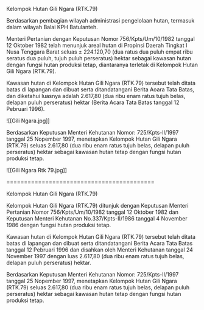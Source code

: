 Kelompok Hutan Gili Ngara (RTK.79)

Berdasarkan pembagian wilayah administrasi pengelolaan hutan, termasuk dalam wilayah Balai KPH Batulanteh.

Menteri Pertanian dengan Keputusan Nomor 756/Kpts/Um/10/1982 tanggal 12 Oktober 1982 telah menunjuk areal hutan di Propinsi Daerah Tingkat I Nusa Tenggara Barat seluas ± 224.120,70 (dua ratus dua puluh empat ribu seratus dua puluh, tujuh puluh perseratus) hektar sebagai kawasan hutan dengan fungsi hutan produksi tetap, diantaranya terletak di Kelompok Hutan Gili Ngara (RTK.79).

Kawasan hutan di Kelompok Hutan Gili Ngara (RTK.79) tersebut telah ditata batas di lapangan dan dibuat serta ditandatangani Berita Aoara Tata Batas, dan diketahui luasnya adalah 2.617,80 (dua ribu enam ratus tujuh belas, delapan puluh perseratus) hektar (Berita Acara Tata Batas tanggal 12 Pebruari 1996).

![[Gili Ngara.jpg]]

Berdasarkan Keputusan Menteri Kehutanan Nomor: 725/Kpts-II/1997 tanggal 25 Nopember 1997, menetapkan Kelompok Hutan Gili Ngara (RTK.79) seluas 2.617,80 (dua ribu enam ratus tujuh belas, delapan puluh perseratus) hektar sebagai kawasan hutan tetap dengan fungsi hutan produksi tetap.

![[Gili Ngara Rtk 79.jpg]]


==========================================


Kelompok Hutan Gili Ngara (RTK.79)

Kelompok Hutan Gili Ngara (RTK.79) ditunjuk dengan Keputusan Menteri Pertanian Nomor 756/Kpts/Um/10/1982 tanggal 12 Oktober 1982 dan Keputusan Menteri Kehutanan No.337/Kpts-II/1986 tanggal 4 November 1986 dengan fungsi hutan produksi tetap.

Kawasan hutan di Kelompok Hutan Gili Ngara (RTK.79) tersebut telah ditata batas di lapangan dan dibuat serta ditandatangani Berita Acara Tata Batas tanggal 12 Pebruari 1996 dan disahkan oleh Menteri Kehutanan tanggal 24 November 1997 dengan luas 2.617,80 (dua ribu enam ratus tujuh belas, delapan puluh perseratus) hektar.

Berdasarkan Keputusan Menteri Kehutanan Nomor: 725/Kpts-II/1997 tanggal 25 Nopember 1997, menetapkan Kelompok Hutan Gili Ngara (RTK.79) seluas 2.617,80 (dua ribu enam ratus tujuh belas, delapan puluh perseratus) hektar sebagai kawasan hutan tetap dengan fungsi hutan produksi tetap.